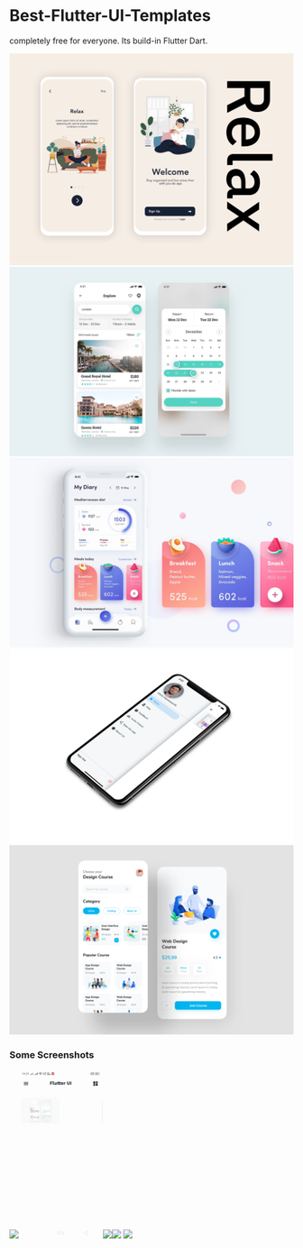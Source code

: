 # Best-Flutter-UI-Templates

completely free for everyone. Its build-in Flutter Dart.

![Image](best_flutter_ui_templates/assets/introduction_animation/introduction_animation.png)
![Image](best_flutter_ui_templates/assets/hotel/hotel_booking.png)
![Image](best_flutter_ui_templates/assets/fitness_app/fitness_app.png)
![Image](images/custom_drawer.png)
![Image](best_flutter_ui_templates/assets/design_course/design_course.png)

### Some Screenshots

<img src="images/introduction_animation.gif" height="300em"><img src="images/hotel_booking.gif" height="300em"><img src="images/custom_drawer.gif" height="300em"><img src="images/fitness_app.gif" height="300em" /> <img src="images/design_course.gif" height="300em" />
